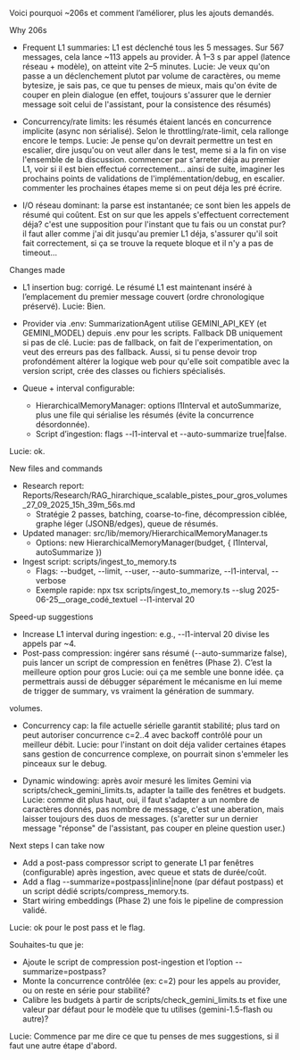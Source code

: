 Voici pourquoi ~206s et comment l’améliorer, plus les ajouts demandés.

Why 206s

- Frequent L1 summaries: L1 est déclenché tous les 5 messages. Sur 567 messages, cela lance ~113 appels au provider. À 1–3 s par appel (latence réseau + modèle), on
atteint vite 2–5 minutes.
Lucie: Je veux qu'on passe a un déclenchement plutot par volume de caractères, ou meme bytesize, je sais pas, ce que tu penses de mieux, mais qu'on évite de couper en plein dialogue (en effet, toujours s'assurer que le dernier message soit celui de l'assistant, pour la consistence des résumés)

- Concurrency/rate limits: les résumés étaient lancés en concurrence implicite (async non sérialisé). Selon le throttling/rate-limit, cela rallonge encore le temps.
Lucie: Je pense qu'on devrait permettre un test en escalier, dire jusqu'ou on veut aller dans le test, meme si a la fin on vise l'ensemble de la discussion.
commencer par s'arreter déja au premier L1, voir si il est bien effectué correctement... ainsi de suite, imaginer les prochains points de validations de l'implémentation/debug, en escalier. commenter les prochaines étapes meme si on peut déja les pré écrire.


- I/O réseau dominant: la parse est instantanée; ce sont bien les appels de résumé qui coûtent.
Est on sur que les appels s'effectuent correctement déja? c'est une supposition pour l'instant que tu fais ou un constat pur? il faut aller comme j'ai dit jusqu'au premier L1 déja, s'assurer qu'il soit fait correctement, si ça se trouve la requete bloque et il n'y a pas de timeout...


Changes made

- L1 insertion bug: corrigé. Le résumé L1 est maintenant inséré à l’emplacement du premier message couvert (ordre chronologique préservé).
Lucie: Bien.

- Provider via .env: SummarizationAgent utilise GEMINI_API_KEY (et GEMINI_MODEL) depuis .env pour les scripts. Fallback DB uniquement si pas de clé.
Lucie: pas de fallback, on fait de l'experimentation, on veut des erreurs pas des fallback.
Aussi, si tu pense devoir trop profondément altérer la logique web pour qu'elle soit compatible avec la version script, crée des classes ou fichiers spécialisés.

- Queue + interval configurable:
    - HierarchicalMemoryManager: options l1Interval et autoSummarize, plus une file qui sérialise les résumés (évite la concurrence désordonnée).
    - Script d’ingestion: flags --l1-interval et --auto-summarize true|false.

Lucie: ok.


New files and commands

- Research report: Reports/Research/RAG_hirarchique_scalable_pistes_pour_gros_volumes_27_09_2025_15h_39m_56s.md
    - Stratégie 2 passes, batching, coarse-to-fine, décompression ciblée, graphe léger (JSONB/edges), queue de résumés.
- Updated manager: src/lib/memory/HierarchicalMemoryManager.ts
    - Options: new HierarchicalMemoryManager(budget, { l1Interval, autoSummarize })
- Ingest script: scripts/ingest_to_memory.ts
    - Flags: --budget, --limit, --user, --auto-summarize, --l1-interval, --verbose
    - Exemple rapide: npx tsx scripts/ingest_to_memory.ts --slug 2025-06-25__orage_codé_textuel --l1-interval 20

Speed-up suggestions

- Increase L1 interval during ingestion: e.g., --l1-interval 20 divise les appels par ~4.
- Post-pass compression: ingérer sans résumé (--auto-summarize false), puis lancer un script de compression en fenêtres (Phase 2). C’est la meilleure option pour gros
    Lucie: oui ça me semble une bonne idée. ça permettrais aussi de débugger séparément le mécanisme en lui meme de trigger de summary, vs vraiment la génération de summary.

volumes.
- Concurrency cap: la file actuelle sérielle garantit stabilité; plus tard on peut autoriser concurrence c=2..4 avec backoff contrôlé pour un meilleur débit.
    Lucie: pour l'instant on doit déja valider certaines étapes sans gestion de concurrence complexe, on pourrait sinon s'emmeler les pinceaux sur le debug.

- Dynamic windowing: après avoir mesuré les limites Gemini via scripts/check_gemini_limits.ts, adapter la taille des fenêtres et budgets.
    Lucie: comme dit plus haut, oui, il faut s'adapter a un nombre de caractères donnés, pas nombre de message, c'est une aberation, mais laisser toujours des duos de messages. (s'aretter sur un dernier message "réponse" de l'assistant, pas couper en pleine question user.)

Next steps I can take now

- Add a post-pass compressor script to generate L1 par fenêtres (configurable) après ingestion, avec queue et stats de durée/coût.
- Add a flag --summarize=postpass|inline|none (par défaut postpass) et un script dédié scripts/compress_memory.ts.
- Start wiring embeddings (Phase 2) une fois le pipeline de compression validé.

Lucie: ok pour le post pass et le flag.


Souhaites-tu que je:

- Ajoute le script de compression post-ingestion et l’option --summarize=postpass?
- Monte la concurrence contrôlée (ex: c=2) pour les appels au provider, ou on reste en série pour stabilité?
- Calibre les budgets à partir de scripts/check_gemini_limits.ts et fixe une valeur par défaut pour le modèle que tu utilises (gemini-1.5-flash ou autre)?

Lucie: Commence par me dire ce que tu penses de mes suggestions, si il faut une autre étape d'abord.
